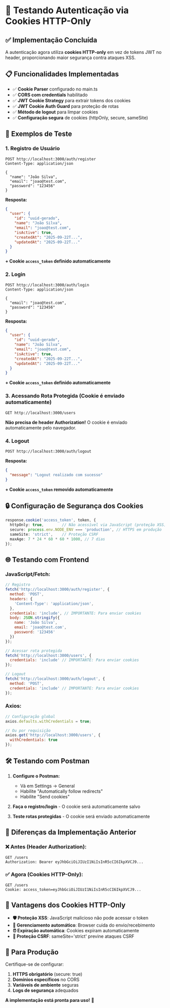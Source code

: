 # 🍪 Testando Autenticação via Cookies HTTP-Only

## ✅ Implementação Concluída

A autenticação agora utiliza **cookies HTTP-only** em vez de tokens JWT no header, proporcionando maior segurança contra ataques XSS.

## 📋 Funcionalidades Implementadas

- ✅ **Cookie Parser** configurado no main.ts
- ✅ **CORS com credentials** habilitado
- ✅ **JWT Cookie Strategy** para extrair tokens dos cookies
- ✅ **JWT Cookie Auth Guard** para proteção de rotas
- ✅ **Método de logout** para limpar cookies
- ✅ **Configuração segura** de cookies (httpOnly, secure, sameSite)

## 🧪 Exemplos de Teste

### 1. **Registro de Usuário**
```http
POST http://localhost:3000/auth/register
Content-Type: application/json

{
  "name": "João Silva",
  "email": "joao@test.com",
  "password": "123456"
}
```

**Resposta:**
```json
{
  "user": {
    "id": "uuid-gerado",
    "name": "João Silva",
    "email": "joao@test.com",
    "isActive": true,
    "createdAt": "2025-09-22T...",
    "updatedAt": "2025-09-22T..."
  }
}
```
**+ Cookie `access_token` definido automaticamente**

### 2. **Login**
```http
POST http://localhost:3000/auth/login
Content-Type: application/json

{
  "email": "joao@test.com",
  "password": "123456"
}
```

**Resposta:**
```json
{
  "user": {
    "id": "uuid-gerado",
    "name": "João Silva",
    "email": "joao@test.com",
    "isActive": true,
    "createdAt": "2025-09-22T...",
    "updatedAt": "2025-09-22T..."
  }
}
```
**+ Cookie `access_token` definido automaticamente**

### 3. **Acessando Rota Protegida** (Cookie é enviado automaticamente)
```http
GET http://localhost:3000/users
```
**Não precisa de header Authorization!** O cookie é enviado automaticamente pelo navegador.

### 4. **Logout**
```http
POST http://localhost:3000/auth/logout
```

**Resposta:**
```json
{
  "message": "Logout realizado com sucesso"
}
```
**+ Cookie `access_token` removido automaticamente**

## 🔒 Configuração de Segurança dos Cookies

```typescript
response.cookie('access_token', token, {
  httpOnly: true,        // Não acessível via JavaScript (proteção XSS)
  secure: process.env.NODE_ENV === 'production', // HTTPS em produção
  sameSite: 'strict',    // Proteção CSRF
  maxAge: 7 * 24 * 60 * 60 * 1000, // 7 dias
});
```

## 🌐 Testando com Frontend

### JavaScript/Fetch:
```javascript
// Registro
fetch('http://localhost:3000/auth/register', {
  method: 'POST',
  headers: {
    'Content-Type': 'application/json',
  },
  credentials: 'include', // IMPORTANTE: Para enviar cookies
  body: JSON.stringify({
    name: 'João Silva',
    email: 'joao@test.com',
    password: '123456'
  })
});

// Acessar rota protegida
fetch('http://localhost:3000/users', {
  credentials: 'include' // IMPORTANTE: Para enviar cookies
});

// Logout
fetch('http://localhost:3000/auth/logout', {
  method: 'POST',
  credentials: 'include' // IMPORTANTE: Para enviar cookies
});
```

### Axios:
```javascript
// Configuração global
axios.defaults.withCredentials = true;

// Ou por requisição
axios.get('http://localhost:3000/users', {
  withCredentials: true
});
```

## 🛠️ Testando com Postman

1. **Configure o Postman:**
   - Vá em Settings → General
   - Habilite "Automatically follow redirects"
   - Habilite "Send cookies"

2. **Faça o registro/login** - O cookie será automaticamente salvo
3. **Teste rotas protegidas** - O cookie será enviado automaticamente

## 🔄 Diferenças da Implementação Anterior

### ❌ **Antes (Header Authorization):**
```http
GET /users
Authorization: Bearer eyJhbGciOiJIUzI1NiIsInR5cCI6IkpXVCJ9...
```

### ✅ **Agora (Cookies HTTP-Only):**
```http
GET /users
Cookie: access_token=eyJhbGciOiJIUzI1NiIsInR5cCI6IkpXVCJ9...
```

## 🔐 Vantagens dos Cookies HTTP-Only

- **🛡️ Proteção XSS**: JavaScript malicioso não pode acessar o token
- **🔄 Gerenciamento automático**: Browser cuida do envio/recebimento
- **⏰ Expiração automática**: Cookies expiram automaticamente
- **🚫 Proteção CSRF**: sameSite='strict' previne ataques CSRF

## 🚀 Para Produção

Certifique-se de configurar:

1. **HTTPS obrigatório** (secure: true)
2. **Domínios específicos** no CORS
3. **Variáveis de ambiente** seguras
4. **Logs de segurança** adequados

**A implementação está pronta para uso!** 🎉